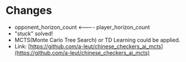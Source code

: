 # Changes
- opponent_horizon_count <---- player_horizon_count
- "stuck" solved!
- MCTS(Monte Carlo Tree Search) or TD Learning could be applied. 
- Link: [https://github.com/a-leut/chinese_checkers_ai_mcts](https://github.com/a-leut/chinese_checkers_ai_mcts)

